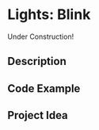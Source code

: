 # Lights:   Blink

<!-- Write here -->

Under Construction!

## Description

<!-- Write here -->

## Code Example

<!-- Write here -->

## Project Idea

<!-- Write here -->
